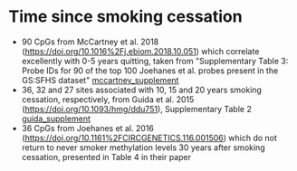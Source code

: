 # Time since smoking cessation

* 90 CpGs from McCartney et al. 2018 (https://doi.org/10.1016%2Fj.ebiom.2018.10.051) which correlate excellently with 0-5 years quitting, taken from "Supplementary Table 3: Probe IDs for 90 of the top 100 Joehanes et al. probes present in the GS:SFHS dataset" [mccartney_supplement](sources/mccartney_supplement.xlsx)
* 36, 32 and 27 sites associated with 10, 15 and 20 years smoking cessation, respectively, from Guida et al. 2015 (https://doi.org/10.1093/hmg/ddu751), Supplementary Table 2 [guida_supplement](sources/guida_supplement.xlsx)  
* 36 CpGs from Joehanes et al. 2016 (https://doi.org/10.1161%2FCIRCGENETICS.116.001506) which do not return to never smoker methylation levels 30 years after smoking cessation, presented in Table 4 in their paper
